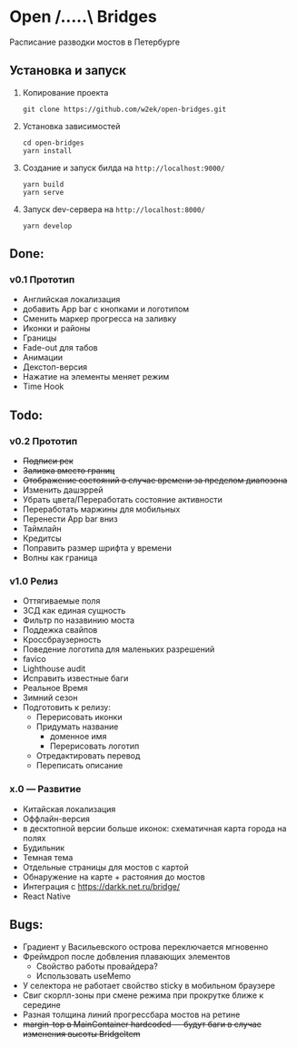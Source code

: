 # Open /.....\ Bridges
Расписание разводки мостов в Петербурге

## Установка и запуск
1. Копирование проекта
    ```shell
    git clone https://github.com/w2ek/open-bridges.git
    ```
2. Установка зависимостей
    ```shell
    cd open-bridges
    yarn install
    ```
3. Создание и запуск билда на `http://localhost:9000/`
    ```shell
    yarn build
    yarn serve
    ```
4. Запуск dev-сервера на `http://localhost:8000/`
    ```shell
    yarn develop
    ```

## Done:
### v0.1 Прототип
* Английская локализация
* добавить App bar с кнопками и логотипом
* Сменить маркер прогресса на заливку
* Иконки и районы
* Границы
* Fade-out для табов
* Анимации
* Декстоп-версия
* Нажатие на элементы меняет режим
* Time Hook
## Todo:
### v0.2 Прототип
* ~~Подписи рек~~
* ~~Заливка вместо границ~~
* ~~Отображение состояний в случае времени за пределом диапозона~~
* Изменить дашэррей
* Убрать цвета/Переработать состояние активности
* Переработать маржины для мобильных
* Перенести App bar вниз
* Таймлайн
* Кредитсы
* Поправить размер шрифта у времени
* Волны как граница  
### v1.0 Релиз
* Оттягиваемые поля
* ЗСД как единая сущность
* Фильтр по назавинию моста
* Поддежка свайпов
* Кроссбраузерность
* Поведение логотипа для маленьких разрешений
* favico
* Lighthouse audit
* Исправить известные баги
* Реальное Время
* Зимний сезон
* Подготовить к релизу:
  * Перерисовать иконки
  * Придумать название
    * доменное имя
    * Перерисовать логотип
  * Отредактировать перевод
  * Переписать описание
### x.0 — Развитие
* Китайская локализация
* Оффлайн-версия
* в десктопной версии больше иконок: схематичная карта города на полях
* Будильник
* Темная тема
* Отдельные страницы для мостов с картой
* Обнаружение на карте + растояния до мостов
* Интеграция с https://darkk.net.ru/bridge/
* React Native
## Bugs:
* Градиент у Васильевского острова переключается мгновенно
* Фреймдроп после добвления плавающих элементов
  * Свойство работы провайдера?
  * Использовать useMemo
* У селектора не работает свойство sticky в мобильном браузере
* Свиг скорлл-зоны при смене режима при прокрутке ближе к середине
* Разная толщина линий прогрессбара мостов на ретине
* ~~margin-top в MainContainer hardcoded — будут баги в случае изменения высоты BridgeItem~~
